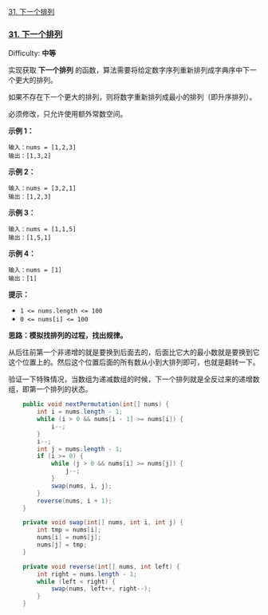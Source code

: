 [31. 下一个排列](./思维题.md/#31-下一个排列)



### [31. 下一个排列](https://leetcode-cn.com/problems/next-permutation/)

Difficulty: **中等**


实现获取 **下一个排列** 的函数，算法需要将给定数字序列重新排列成字典序中下一个更大的排列。

如果不存在下一个更大的排列，则将数字重新排列成最小的排列（即升序排列）。

必须修改，只允许使用额外常数空间。

**示例 1：**

```
输入：nums = [1,2,3]
输出：[1,3,2]
```

**示例 2：**

```
输入：nums = [3,2,1]
输出：[1,2,3]
```

**示例 3：**

```
输入：nums = [1,1,5]
输出：[1,5,1]
```

**示例 4：**

```
输入：nums = [1]
输出：[1]
```

**提示：**

*   `1 <= nums.length <= 100`
*   `0 <= nums[i] <= 100`

**思路：模拟找排列的过程，找出规律。**

从后往前第一个非递增的就是要换到后面去的，后面比它大的最小数就是要换到它这个位置上的。然后这个位置后面的所有数从小到大排列即可，也就是翻转一下。

验证一下特殊情况，当数组为递减数组的时候，下一个排列就是全反过来的递增数组，即第一个排列的状态。

```java
	public void nextPermutation(int[] nums) {
        int i = nums.length - 1;
        while (i > 0 && nums[i - 1] >= nums[i]) {
            i--;
        }
        i--;
        int j = nums.length - 1;
        if (i >= 0) {
            while (j > 0 && nums[i] >= nums[j]) {
                j--;
            }
            swap(nums, i, j);
        }
        reverse(nums, i + 1);
    }

    private void swap(int[] nums, int i, int j) {
        int tmp = nums[i];
        nums[i] = nums[j];
        nums[j] = tmp;
    }

    private void reverse(int[] nums, int left) {
        int right = nums.length - 1;
        while (left < right) {
            swap(nums, left++, right--);
        }
    }
```

